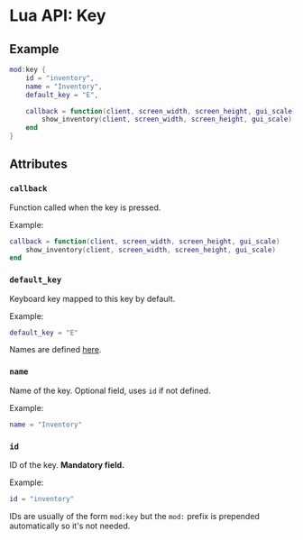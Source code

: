 # Lua API: Key

## Example

```lua
mod:key {
	id = "inventory",
	name = "Inventory",
	default_key = "E",

	callback = function(client, screen_width, screen_height, gui_scale)
		show_inventory(client, screen_width, screen_height, gui_scale)
	end
}
```

## Attributes

### `callback`

Function called when the key is pressed.

Example:
```lua
callback = function(client, screen_width, screen_height, gui_scale)
	show_inventory(client, screen_width, screen_height, gui_scale)
end
```

### `default_key`

Keyboard key mapped to this key by default.

Example:
```lua
default_key = "E"
```

Names are defined [here](https://github.com/Unarelith/GameKit/blob/master/source/core/input/KeyboardUtils.cpp).

### `name`

Name of the key. Optional field, uses `id` if not defined.

Example:
```lua
name = "Inventory"
```

### `id`

ID of the key. **Mandatory field.**

Example:
```lua
id = "inventory"
```

IDs are usually of the form `mod:key` but the `mod:` prefix is prepended automatically so it's not needed.


